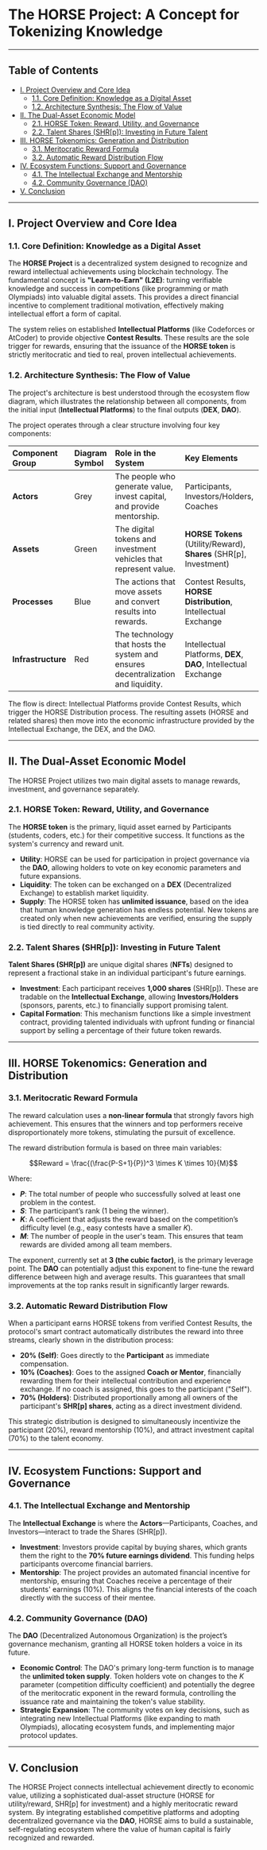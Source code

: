# The HORSE Project: A Concept for Tokenizing Knowledge

---

## Table of Contents

* [I. Project Overview and Core Idea](#i-project-overview-and-core-idea)
    * [1.1. Core Definition: Knowledge as a Digital Asset](#11-core-definition-knowledge-as-a-digital-asset)
    * [1.2. Architecture Synthesis: The Flow of Value](#12-architecture-synthesis-the-flow-of-value)
* [II. The Dual-Asset Economic Model](#ii-the-dual-asset-economic-model)
    * [2.1. HORSE Token: Reward, Utility, and Governance](#21-horse-token-reward-utility-and-governance)
    * [2.2. Talent Shares ($\text{SHR}$[p]): Investing in Future Talent](#22-talent-shares-shrp-investing-in-future-talent)
* [III. HORSE Tokenomics: Generation and Distribution](#iii-horse-tokenomics-generation-and-distribution)
    * [3.1. Meritocratic Reward Formula](#31-meritocratic-reward-formula)
    * [3.2. Automatic Reward Distribution Flow](#32-automatic-reward-distribution-flow)
* [IV. Ecosystem Functions: Support and Governance](#iv-ecosystem-functions-support-and-governance)
    * [4.1. The Intellectual Exchange and Mentorship](#41-the-intellectual-exchange-and-mentorship)
    * [4.2. Community Governance (DAO)](#42-community-governance-dao)
* [V. Conclusion](#v-conclusion)

---

## I. Project Overview and Core Idea

### 1.1. Core Definition: Knowledge as a Digital Asset

The **HORSE Project** is a decentralized system designed to recognize and reward intellectual achievements using blockchain technology. The fundamental concept is **"Learn-to-Earn" (L2E)**: turning verifiable knowledge and success in competitions (like programming or math Olympiads) into valuable digital assets. This provides a direct financial incentive to complement traditional motivation, effectively making intellectual effort a form of capital.

The system relies on established **Intellectual Platforms** (like Codeforces or AtCoder) to provide objective **Contest Results**. These results are the sole trigger for rewards, ensuring that the issuance of the **HORSE token** is strictly meritocratic and tied to real, proven intellectual achievements.

### 1.2. Architecture Synthesis: The Flow of Value

The project's architecture is best understood through the ecosystem flow diagram, which illustrates the relationship between all components, from the initial input (**Intellectual Platforms**) to the final outputs (**DEX**, **DAO**).

The project operates through a clear structure involving four key components:

| Component Group | Diagram Symbol | Role in the System | Key Elements |
| :--- | :--- | :--- | :--- |
| **Actors** | Grey | The people who generate value, invest capital, and provide mentorship. | Participants, Investors/Holders, Coaches |
| **Assets** | Green | The digital tokens and investment vehicles that represent value. | **HORSE Tokens** (Utility/Reward), **Shares** ($\text{SHR}$[p], Investment) |
| **Processes** | Blue | The actions that move assets and convert results into rewards. | Contest Results, **HORSE Distribution**, Intellectual Exchange |
| **Infrastructure** | Red | The technology that hosts the system and ensures decentralization and liquidity. | Intellectual Platforms, **DEX**, **DAO**, Intellectual Exchange |

The flow is direct: Intellectual Platforms provide Contest Results, which trigger the HORSE Distribution process. The resulting assets (HORSE and related shares) then move into the economic infrastructure provided by the Intellectual Exchange, the DEX, and the DAO.

---

## II. The Dual-Asset Economic Model

The HORSE Project utilizes two main digital assets to manage rewards, investment, and governance separately.

### 2.1. HORSE Token: Reward, Utility, and Governance

The **HORSE token** is the primary, liquid asset earned by Participants (students, coders, etc.) for their competitive success. It functions as the system's currency and reward unit.

* **Utility**: $\text{HORSE}$ can be used for participation in project governance via the **DAO**, allowing holders to vote on key economic parameters and future expansions.
* **Liquidity**: The token can be exchanged on a **DEX** (Decentralized Exchange) to establish market liquidity.
* **Supply**: The $\text{HORSE}$ token has **unlimited issuance**, based on the idea that human knowledge generation has endless potential. New tokens are created only when new achievements are verified, ensuring the supply is tied directly to real community activity.

### 2.2. Talent Shares ($\text{SHR}$[p]): Investing in Future Talent

**Talent Shares ($\text{SHR}$[p])** are unique digital shares (**NFTs**) designed to represent a fractional stake in an individual participant's future earnings.

* **Investment**: Each participant receives **1,000 shares** ($\text{SHR}$[p]). These are tradable on the **Intellectual Exchange**, allowing **Investors/Holders** (sponsors, parents, etc.) to financially support promising talent.
* **Capital Formation**: This mechanism functions like a simple investment contract, providing talented individuals with upfront funding or financial support by selling a percentage of their future token rewards.

---

## III. HORSE Tokenomics: Generation and Distribution

### 3.1. Meritocratic Reward Formula

The reward calculation uses a **non-linear formula** that strongly favors high achievement. This ensures that the winners and top performers receive disproportionately more tokens, stimulating the pursuit of excellence.

The reward distribution formula is based on three main variables:

$$Reward = \frac{(\frac{P-S+1}{P})^3 \times K \times 10}{M}$$

Where:

* **$P$**: The total number of people who successfully solved at least one problem in the contest.
* **$S$**: The participant’s rank (1 being the winner).
* **$K$**: A coefficient that adjusts the reward based on the competition’s difficulty level (e.g., easy contests have a smaller $K$).
* **$M$**: The number of people in the user's team. This ensures that team rewards are divided among all team members.

The exponent, currently set at **3 (the cubic factor)**, is the primary leverage point. The **DAO** can potentially adjust this exponent to fine-tune the reward difference between high and average results. This guarantees that small improvements at the top ranks result in significantly larger rewards.

### 3.2. Automatic Reward Distribution Flow

When a participant earns $\text{HORSE}$ tokens from verified Contest Results, the protocol's smart contract automatically distributes the reward into three streams, clearly shown in the distribution process:

* **20% (Self)**: Goes directly to the **Participant** as immediate compensation.
* **10% (Coaches)**: Goes to the assigned **Coach or Mentor**, financially rewarding them for their intellectual contribution and experience exchange. If no coach is assigned, this goes to the participant ("Self").
* **70% (Holders)**: Distributed proportionally among all owners of the participant's **$\text{SHR}$[p] shares**, acting as a direct investment dividend.

This strategic distribution is designed to simultaneously incentivize the participant (20%), reward mentorship (10%), and attract investment capital (70%) to the talent economy.

---

## IV. Ecosystem Functions: Support and Governance

### 4.1. The Intellectual Exchange and Mentorship

The **Intellectual Exchange** is where the **Actors**—Participants, Coaches, and Investors—interact to trade the Shares ($\text{SHR}$[p]).

* **Investment**: Investors provide capital by buying shares, which grants them the right to the **70% future earnings dividend**. This funding helps participants overcome financial barriers.
* **Mentorship**: The project provides an automated financial incentive for mentorship, ensuring that Coaches receive a percentage of their students' earnings (10%). This aligns the financial interests of the coach directly with the success of their mentee.

### 4.2. Community Governance (DAO)

The **DAO** (Decentralized Autonomous Organization) is the project’s governance mechanism, granting all $\text{HORSE}$ token holders a voice in its future.

* **Economic Control**: The DAO's primary long-term function is to manage the **unlimited token supply**. Token holders vote on changes to the $K$ parameter (competition difficulty coefficient) and potentially the degree of the meritocratic exponent in the reward formula, controlling the issuance rate and maintaining the token's value stability.
* **Strategic Expansion**: The community votes on key decisions, such as integrating new Intellectual Platforms (like expanding to math Olympiads), allocating ecosystem funds, and implementing major protocol updates.

---

## V. Conclusion

The HORSE Project connects intellectual achievement directly to economic value, utilizing a sophisticated dual-asset structure ($\text{HORSE}$ for utility/reward, $\text{SHR}$[p] for investment) and a highly meritocratic reward system. By integrating established competitive platforms and adopting decentralized governance via the **DAO**, HORSE aims to build a sustainable, self-regulating ecosystem where the value of human capital is fairly recognized and rewarded.
